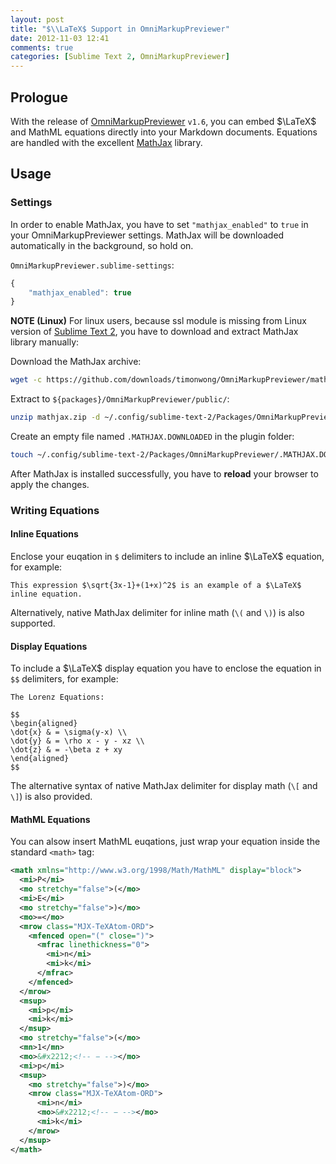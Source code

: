 ```yaml
---
layout: post
title: "$\\LaTeX$ Support in OmniMarkupPreviewer"
date: 2012-11-03 12:41
comments: true
categories: [Sublime Text 2, OmniMarkupPreviewer]
---
```


Prologue
--------

With the release of [OmniMarkupPreviewer] `v1.6`, you can embed $\LaTeX$ and
MathML equations directly into your Markdown documents. Equations are handled
with the excellent [MathJax] library.

[OmniMarkupPreviewer]: http://theo.im/OmniMarkupPreviewer/
[MathJax]: http://www.mathjax.org/

<!-- more -->

Usage
-----

### Settings

In order to enable MathJax, you have to set `"mathjax_enabled"` to `true` in your
OmniMarkupPreviewer settings. MathJax will be downloaded automatically in the
background, so hold on.

`OmniMarkupPreviewer.sublime-settings`:

```javascript
{
    "mathjax_enabled": true
}
```

**NOTE (Linux)**
For linux users, because ssl module is missing from Linux version of [Sublime Text 2],
you have to download and extract MathJax library manually:

[Sublime Text 2]: http://sublimetext.com/2

Download the MathJax archive:

```bash
wget -c https://github.com/downloads/timonwong/OmniMarkupPreviewer/mathjax.zip
```

Extract to `${packages}/OmniMarkupPreviewer/public/`:

```bash
unzip mathjax.zip -d ~/.config/sublime-text-2/Packages/OmniMarkupPreviewer/public
```

Create an empty file named `.MATHJAX.DOWNLOADED` in the plugin folder:

```bash
touch ~/.config/sublime-text-2/Packages/OmniMarkupPreviewer/.MATHJAX.DOWNLOADED
```

After MathJax is installed successfully, you have to **reload** your browser to apply
the changes.

### Writing Equations

#### Inline Equations

Enclose your euqation in `$` delimiters to include an inline $\LaTeX$ equation, for example:

```plain
This expression $\sqrt{3x-1}+(1+x)^2$ is an example of a $\LaTeX$ inline equation.
```

Alternatively, native MathJax delimiter for inline math (`\(` and `\)`) is also
supported.

#### Display Equations

To include a $\LaTeX$ display equation you have to enclose the equation in `$$`
delimiters, for example:

```plain
The Lorenz Equations:

$$
\begin{aligned}
\dot{x} & = \sigma(y-x) \\
\dot{y} & = \rho x - y - xz \\
\dot{z} & = -\beta z + xy
\end{aligned}
$$
```

The alternative syntax of native MathJax delimiter for display math (`\[` and
`\]`) is also provided.

#### MathML Equations

You can alsow insert MathML euqations, just wrap your equation inside the standard
`<math>` tag:

```xml
<math xmlns="http://www.w3.org/1998/Math/MathML" display="block">
  <mi>P</mi>
  <mo stretchy="false">(</mo>
  <mi>E</mi>
  <mo stretchy="false">)</mo>
  <mo>=</mo>
  <mrow class="MJX-TeXAtom-ORD">
    <mfenced open="(" close=")">
      <mfrac linethickness="0">
        <mi>n</mi>
        <mi>k</mi>
      </mfrac>
    </mfenced>
  </mrow>
  <msup>
    <mi>p</mi>
    <mi>k</mi>
  </msup>
  <mo stretchy="false">(</mo>
  <mn>1</mn>
  <mo>&#x2212;<!-- − --></mo>
  <mi>p</mi>
  <msup>
    <mo stretchy="false">)</mo>
    <mrow class="MJX-TeXAtom-ORD">
      <mi>n</mi>
      <mo>&#x2212;<!-- − --></mo>
      <mi>k</mi>
    </mrow>
  </msup>
</math>
```
